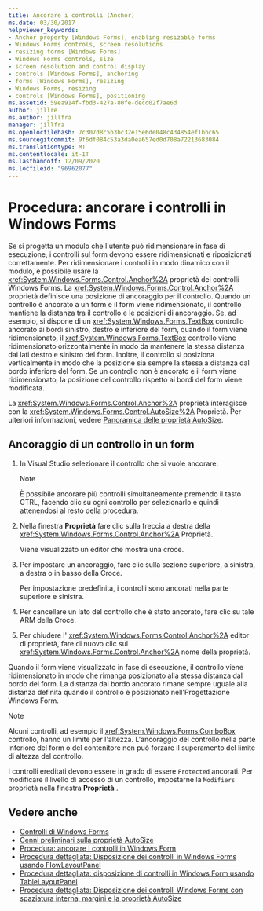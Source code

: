 ```yaml
---
title: Ancorare i controlli (Anchor)
ms.date: 03/30/2017
helpviewer_keywords:
- Anchor property [Windows Forms], enabling resizable forms
- Windows Forms controls, screen resolutions
- resizing forms [Windows Forms]
- Windows Forms controls, size
- screen resolution and control display
- controls [Windows Forms], anchoring
- forms [Windows Forms], resizing
- Windows Forms, resizing
- controls [Windows Forms], positioning
ms.assetid: 59ea914f-fbd3-427a-80fe-decd02f7ae6d
author: jillre
ms.author: jillfra
manager: jillfra
ms.openlocfilehash: 7c307d8c5b3bc32e15e6de048c434854ef1bbc65
ms.sourcegitcommit: 9f6df084c53a3da0ea657ed0d708a72213683084
ms.translationtype: MT
ms.contentlocale: it-IT
ms.lasthandoff: 12/09/2020
ms.locfileid: "96962077"
---
```

# <a name="how-to-anchor-controls-on-windows-forms"></a>Procedura: ancorare i controlli in Windows Forms

Se si progetta un modulo che l'utente può ridimensionare in fase di esecuzione, i controlli sul form devono essere ridimensionati e riposizionati correttamente. Per ridimensionare i controlli in modo dinamico con il modulo, è possibile usare la <xref:System.Windows.Forms.Control.Anchor%2A> proprietà dei controlli Windows Forms. La <xref:System.Windows.Forms.Control.Anchor%2A> proprietà definisce una posizione di ancoraggio per il controllo. Quando un controllo è ancorato a un form e il form viene ridimensionato, il controllo mantiene la distanza tra il controllo e le posizioni di ancoraggio. Se, ad esempio, si dispone di un <xref:System.Windows.Forms.TextBox> controllo ancorato ai bordi sinistro, destro e inferiore del form, quando il form viene ridimensionato, il <xref:System.Windows.Forms.TextBox> controllo viene ridimensionato orizzontalmente in modo da mantenere la stessa distanza dai lati destro e sinistro del form. Inoltre, il controllo si posiziona verticalmente in modo che la posizione sia sempre la stessa a distanza dal bordo inferiore del form. Se un controllo non è ancorato e il form viene ridimensionato, la posizione del controllo rispetto ai bordi del form viene modificata.

La <xref:System.Windows.Forms.Control.Anchor%2A> proprietà interagisce con la <xref:System.Windows.Forms.Control.AutoSize%2A> Proprietà. Per ulteriori informazioni, vedere [Panoramica delle proprietà AutoSize](autosize-property-overview.md).

## <a name="anchor-a-control-on-a-form"></a>Ancoraggio di un controllo in un form

1. In Visual Studio selezionare il controllo che si vuole ancorare.

    > [!NOTE]
    > È possibile ancorare più controlli simultaneamente premendo il tasto CTRL, facendo clic su ogni controllo per selezionarlo e quindi attenendosi al resto della procedura.

2. Nella finestra **Proprietà** fare clic sulla freccia a destra della <xref:System.Windows.Forms.Control.Anchor%2A> Proprietà.

     Viene visualizzato un editor che mostra una croce.

3. Per impostare un ancoraggio, fare clic sulla sezione superiore, a sinistra, a destra o in basso della Croce.

     Per impostazione predefinita, i controlli sono ancorati nella parte superiore e sinistra.

4. Per cancellare un lato del controllo che è stato ancorato, fare clic su tale ARM della Croce.

5. Per chiudere l' <xref:System.Windows.Forms.Control.Anchor%2A> editor di proprietà, fare di nuovo clic sul <xref:System.Windows.Forms.Control.Anchor%2A> nome della proprietà.

Quando il form viene visualizzato in fase di esecuzione, il controllo viene ridimensionato in modo che rimanga posizionato alla stessa distanza dal bordo del form. La distanza dal bordo ancorato rimane sempre uguale alla distanza definita quando il controllo è posizionato nell'Progettazione Windows Form.

> [!NOTE]
> Alcuni controlli, ad esempio il <xref:System.Windows.Forms.ComboBox> controllo, hanno un limite per l'altezza. L'ancoraggio del controllo nella parte inferiore del form o del contenitore non può forzare il superamento del limite di altezza del controllo.

I controlli ereditati devono essere in grado di essere `Protected` ancorati. Per modificare il livello di accesso di un controllo, impostarne la `Modifiers` proprietà nella finestra **Proprietà** .

## <a name="see-also"></a>Vedere anche

- [Controlli di Windows Forms](index.md)
- [Cenni preliminari sulla proprietà AutoSize](autosize-property-overview.md)
- [Procedura: ancorare i controlli in Windows Form](how-to-dock-controls-on-windows-forms.md)
- [Procedura dettagliata: Disposizione dei controlli in Windows Forms usando FlowLayoutPanel](walkthrough-arranging-controls-on-windows-forms-using-a-flowlayoutpanel.md)
- [Procedura dettagliata: disposizione di controlli in Windows Form usando TableLayoutPanel](walkthrough-arranging-controls-on-windows-forms-using-a-tablelayoutpanel.md)
- [Procedura dettagliata: Disposizione dei controlli Windows Forms con spaziatura interna, margini e la proprietà AutoSize](windows-forms-controls-padding-autosize.md)
